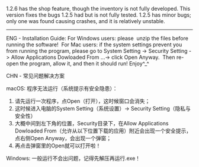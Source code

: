 1.2.6 has the shop feature, though the inventory is not fully developed. This version fixes the bugs 1.2.5 had but is not fully tested.
1.2.5 has minor bugs; only one was found causing crashes, and it is relatively unstable.

________

ENG - Installation Guide: 
For Windows users: please  unzip the files before running the software! 
For Mac users: if the system settings prevent you from running the program, please go to System Setting -> Security Setting -> Allow Applications Dowloaded From ...-> click Open Anyway.  Then re-open the program, allow it, and then it should run!
Enjoy^_^


CHN - 常见问题解决方案

macOS: 
程序无法运行（系统提示有安全隐患）：
1. 请先运行一次程序，点Open（打开），这时候窗口会消失；
2. 这时候进入电脑的System Setting（系统设置）-> Security Setting（隐私与安全性）
3. 大概中间到左下角的位置，Security目录下，在Allow Applications Dowloaded From（允许从以下位置下载的应用）附近会出现一个安全提示，点右侧Open Anyway，会出现一个弹窗；
4. 再点击弹窗里的Open就可以打开啦！

Windows: 
一般运行不会出问题，记得先解压再运行.exe！
